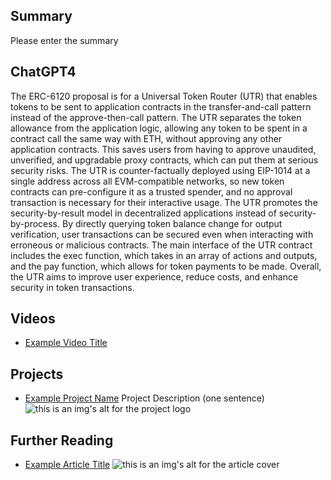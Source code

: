 ## Summary

Please enter the summary

## ChatGPT4

The ERC-6120 proposal is for a Universal Token Router (UTR) that enables tokens to be sent to application contracts in the transfer-and-call pattern instead of the approve-then-call pattern. The UTR separates the token allowance from the application logic, allowing any token to be spent in a contract call the same way with ETH, without approving any other application contracts. This saves users from having to approve unaudited, unverified, and upgradable proxy contracts, which can put them at serious security risks. The UTR is counter-factually deployed using EIP-1014 at a single address across all EVM-compatible networks, so new token contracts can pre-configure it as a trusted spender, and no approval transaction is necessary for their interactive usage. The UTR promotes the security-by-result model in decentralized applications instead of security-by-process. By directly querying token balance change for output verification, user transactions can be secured even when interacting with erroneous or malicious contracts. The main interface of the UTR contract includes the exec function, which takes in an array of actions and outputs, and the pay function, which allows for token payments to be made. Overall, the UTR aims to improve user experience, reduce costs, and enhance security in token transactions.

## Videos

- [Example Video Title](https://www.youtube.com/watch?v=TDGq4aeevgY)

## Projects

- [Example Project Name](https://xxxx.xxx/xxxxx) Project Description (one sentence) ![this is an img's alt for the project logo](https://xxxx.xxx/project-logo.xxx)

## Further Reading

- [Example Article Title](https://xxxx.xxx/xxxxx) ![this is an img's alt for the article cover](https://xxxx.xxx/article-cover.xxx)
